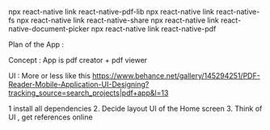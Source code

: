 npx react-native link react-native-pdf-lib
npx react-native link react-native-fs
npx react-native link react-native-share
npx react-native link react-native-document-picker
npx react-native link react-native-pdf


Plan of the App : 

Concept : App is pdf creator + pdf viewer 

UI : More or less like this https://www.behance.net/gallery/145294251/PDF-Reader-Mobile-Application-UI-Designing?tracking_source=search_projects|pdf+app&l=13

1 install all dependencies 
2. Decide layout UI of the Home screen 
3. Think of UI , get references online 

